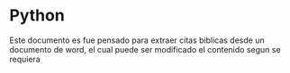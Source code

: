 # Python
Este documento es fue pensado para extraer citas biblicas desde un documento de word, el cual puede ser modificado el contenido segun se requiera
